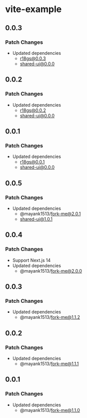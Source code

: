 # vite-example

## 0.0.3

### Patch Changes

- Updated dependencies
  - r18gs@0.0.3
  - shared-ui@0.0.0

## 0.0.2

### Patch Changes

- Updated dependencies
  - r18gs@0.0.2
  - shared-ui@0.0.0

## 0.0.1

### Patch Changes

- Updated dependencies
  - r18gs@0.0.1
  - shared-ui@0.0.0

## 0.0.5

### Patch Changes

- Updated dependencies
  - @mayank1513/fork-me@2.0.1
  - shared-ui@1.0.1

## 0.0.4

### Patch Changes

- Support Next.js 14
- Updated dependencies
  - @mayank1513/fork-me@2.0.0

## 0.0.3

### Patch Changes

- Updated dependencies
  - @mayank1513/fork-me@1.1.2

## 0.0.2

### Patch Changes

- Updated dependencies
  - @mayank1513/fork-me@1.1.1

## 0.0.1

### Patch Changes

- Updated dependencies
  - @mayank1513/fork-me@1.1.0
